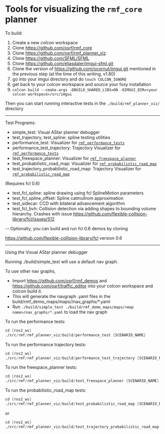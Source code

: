 # Tools for visualizing the `rmf_core` planner

To build:

1. Create a new colcon workspace
2. Clone https://github.com/osrf/rmf_core
3. Clone https://github.com/osrf/rmf_planner_viz
4. Clone https://github.com/SFML/SFML
6. Clone https://github.com/eliasdaler/imgui-sfml.git
7. Clone the version of https://github.com/ocornut/imgui.git mentioned in the previous step (at the time of this writing, v1.80)
8. go into your imgui directory and do `touch COLCON_IGNORE`
9. get back to your colcon workspace and source your foxy installation
10. `colcon build --cmake-args -DBUILD_SHARED_LIBS=ON -DIMGUI_DIR=<your colcon workspace>/src/imgui`

Then you can start running interactive tests in the `./build/rmf_planner_viz/` directory

----

Test Programs:
- simple_test: Visual AStar planner debugger
- test_trajectory, test_spline: spline testing utilities
- performance_test: Visualizer for [`rmf_performance_tests`](https://github.com/osrf/rmf_performance_tests)
- performance_test_trajectory: Trajectory Visualizer for [`rmf_performance_tests`](https://github.com/osrf/rmf_performance_tests)
- test_freespace_planner: Visualizer for [`rmf_freespace_planner`](https://github.com/open-rmf/rmf_freespace_planner)
- test_probabilistic_road_map: Visualizer for [`rmf_probabilistic_road_map`](https://github.com/shiveshkhaitan/rmf_probabilistic_road_map)
- test_trajectory_probabilistic_road_map: Trajectory Visualizer for [`rmf_probabilistic_road_map`](https://github.com/shiveshkhaitan/rmf_probabilistic_road_map)


(Requires fcl 0.6)

- test_fcl_spline: spline drawing using fcl SplineMotion parameters
- test_fcl_spline_offset: Spline catmullrom approximation
- test_sidecar: CCD with bilateral advancement algorithm
- test_fcl_bvh: Collision detection via adding shapes to bounding volume hierarchy. Crashes with issue https://github.com/flexible-collision-library/fcl/issues/512

--
Optionally, you can build and run fcl 0.6 demos by cloning 

https://github.com/flexible-collision-library/fcl version 0.6

----

Using the Visual AStar planner debugger

Running ./build/simple_test will use a default nav graph.

To use other nav graphs,
- Import https://github.com/osrf/rmf_demos and https://github.com/osrf/traffic_editor into your colcon workspace and colcon build it.
- This will generate the navgraph .yaml files in the build/rmf_demo_maps/maps/<map name>/nav_graphs/*.yaml
- Run `./build/simple_test ./build/rmf_demo_maps/maps/<map name>/nav_graphs/*.yaml` to load the nav graph

To run the performance tests:
```asm
cd {ros2_ws}
./src/rmf/rmf_planner_viz/build/performance_test {SCENARIO_NAME}
```

To run the performance trajectory tests:
```asm
cd {ros2_ws}
./src/rmf/rmf_planner_viz/build/performance_test_trajectory {SCENARIO_NAME} {MAP_NAME} {TIME_OFFSET_IN_MILLISECONDS} {TIME_INCREMENT_IN_MILLISECONDS}
```

To run the freespace_planner tests:
```asm
cd {ros2_ws}
./src/rmf/rmf_planner_viz/build/test_freespace_planner {SCENARIO_NAME} {MAP_NAME} {TIME_OFFSET_IN_MILLISECONDS} {TIME_INCREMENT_IN_MILLISECONDS}
```

To run the probabilistic_road_map tests:
```asm
cd {ros2_ws}
./src/rmf/rmf_planner_viz/build/test_probabilistic_road_map {SCENARIO_NAME} {MAP_NAME} {TIME_OFFSET_IN_MILLISECONDS} {TIME_INCREMENT_IN_MILLISECONDS}
```
or
```asm
cd {ros2_ws}
./src/rmf/rmf_planner_viz/build/test_trajectory_probabilistic_road_map {SCENARIO_NAME} {MAP_NAME} {TIME_OFFSET_IN_MILLISECONDS} {TIME_INCREMENT_IN_MILLISECONDS}
```
